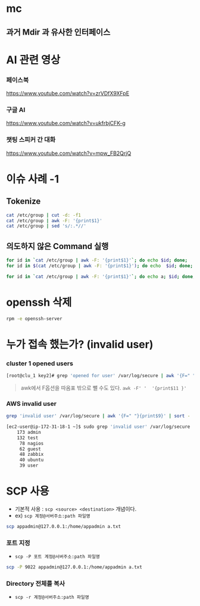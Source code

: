 # mc
## 과거 Mdir 과 유사한 인터페이스

# AI 관련 영상 

### 페이스북
https://www.youtube.com/watch?v=zrVDfX9XFpE

### 구글 AI
https://www.youtube.com/watch?v=ukfrbjCFK-g 


### 챗팅 스피커 간 대화
https://www.youtube.com/watch?v=mpw_FB2QrjQ



# 이슈 사례 -1
## Tokenize

```bash
cat /etc/group | cut -d: -f1
cat /etc/group | awk -F: '{print$1}'
cat /etc/group | sed 's/:.*//'
```

## 의도하지 않은 Command 실행 
```bash
for id in `cat /etc/group | awk -F: '{print$1}'`; do echo $id; done;
for id in $(cat /etc/group | awk -F: '{print$1}'); do echo  $id; done;
```

```bash
for id in `cat /etc/group | awk -F: '{print$1}'`; do echo a; $id; done;

```

# openssh 삭제
```bash
rpm -e openssh-server
```


# 누가 접속 했는가? (invalid user)

### cluster 1 opened users
```bash
[root@clu_1 key2]# grep 'opened for user' /var/log/secure | awk '{F=" "}{print $11}'
```
> awk에서 F옵션을 따옴표 밖으로 뺄 수도 있다. `awk -F' '  '{print$11 }'`


### AWS invalid user
```bash
grep 'invalid user' /var/log/secure | awk '{F=" "}{print$9}' | sort - | uniq -c | sort -nr
```

```bash
[ec2-user@ip-172-31-18-1 ~]$ sudo grep 'invalid user' /var/log/secure | awk '{F=" "}{print$9}' | sort - | uniq -c | sort -nr
    173 admin
    132 test
     78 nagios
     62 guest
     48 zabbix
     40 ubuntu
     39 user
```

# SCP 사용

- 기본적 사용 :  `scp <source> <destination>`  개념이다.
- ex) `scp 계정@서버주소:path 파일명`

```bash
scp appadmin@127.0.0.1:/home/appadmin a.txt
```
### 포트 지정 ###
- `scp -P 포트 계정@서버주소:path 파일명`
```bash
scp -P 9022 appadmin@127.0.0.1:/home/appadmin a.txt
```
### Directory 전체를 복사
- `scp -r 계정@서버주소:path 파일명`


